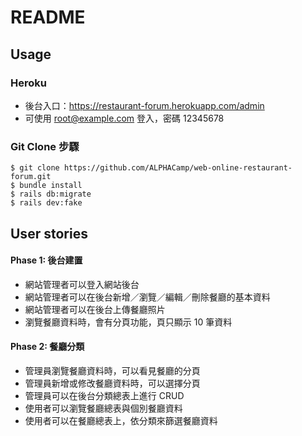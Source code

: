 # README

## Usage

### Heroku
- 後台入口：https://restaurant-forum.herokuapp.com/admin
- 可使用 root@example.com 登入，密碼 12345678

### Git Clone 步驟

```
$ git clone https://github.com/ALPHACamp/web-online-restaurant-forum.git
$ bundle install
$ rails db:migrate
$ rails dev:fake
```

## User stories

#### Phase 1: 後台建置
- 網站管理者可以登入網站後台
- 網站管理者可以在後台新增／瀏覽／編輯／刪除餐廳的基本資料
- 網站管理者可以在後台上傳餐廳照片
- 瀏覽餐廳資料時，會有分頁功能，頁只顯示 10 筆資料

#### Phase 2: 餐廳分類
- 管理員瀏覽餐廳資料時，可以看見餐廳的分頁
- 管理員新增或修改餐廳資料時，可以選擇分頁
- 管理員可以在後台分類總表上進行 CRUD
- 使用者可以瀏覽餐廳總表與個別餐廳資料
- 使用者可以在餐廳總表上，依分類來篩選餐廳資料
